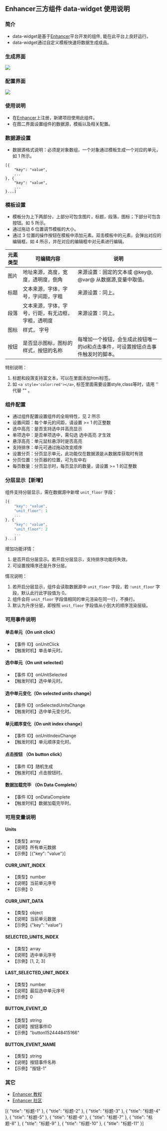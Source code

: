 ## Enhancer三方组件 data-widget 使用说明
### 简介
- data-widget是基于[Enhancer](https://enhancer.io)平台开发的组件, 能在此平台上良好运行。
- data-widget通过自定义模板快速将数据生成成品。

### 生成界面
![](https://github.com/ZengXiangJun/data-widget/blob/master/imgs/img_2.png)
### 配置界面
![](https://github.com/ZengXiangJun/data-widget/blob/master/imgs/img_1.png)

### 使用说明
- 在[Enhancer](https://enhancer.io)上注册，新建项目使用此组件。
- 在图二界面设置组件的数据源，模板以及相关配置。

### 数据源设置
- 数据源格式说明：必须是对象数组，一个对象通过模板生成一个对应的单元，如 1 所示。
```
[{                                 
    "key": "value",
    ...
}, {                               
    "key": "value",
    ...
}...]
```

### 模板设置
- 模板分为上下两部分，上部分可包含图片，标题，段落，图标；下部分可包含按钮。如 5 所示。
- 通过拖动 6 位置调节模板的大小。
- 通过 3 位置的操作按钮在模板中添加元素。双击模板中的元素，会弹出对应的编辑框，如 4 所示，并在对应的编辑框中对元素进行编辑。

元素类型|可编辑内容|说明
---|---|---
图片|地址来源，高度，宽度，透明度，倒角|来源设置：固定的文本或 @key@, @var@ 从数据源,变量中取值。
标题|文本来源，字体，字号，字间距，字粗|来源设置：同上。
段落|文本来源，字体，字号，行距，有无边框，字粗，透明度|来源设置：同上。
图标|样式， 字号
按钮|是否显示图标，图标的样式，按钮的名称|每增加一个按钮，会生成此按钮唯一的id和点击事件，可设置按钮点击事件触发时的脚本。

特别说明：
1. 标题和段落支持富文本，可以在里面添加html标签。
2. 如 `<a style='color:red'></a>`, 标签里面需要设置style,class等时，请用 '' 代替 ""  。 

### 组件配置
- 通过组件配置设置组件的全局特性，见 2 所示
- 设置间距：每个单元的间距，请设置 >= 1 的正整数
- 选中高亮：是否支持选中并高亮显示
- 单项选中：是否单项选中，需勾选 选中高亮 才生效
- 悬浮高亮：单元鼠标悬浮时是否高亮
- 支持排序：单元可通过拖动改变顺序
- 设置分页：分页显示单元，此功能仅在数据源是从数据库获取时有效
- 分页位置：分页器的位置，可为左中右
- 每页数量：分页显示时，每页显示的数量，请设置 >= 1 的正整数

### 分层显示【新增】
组件支持分层显示，需在数据源中新增 `unit_floor` 字段：
```js
[{                                 
    "key": "value",
    "unit_floor": 1
    ...
}, {                               
    "key": "value",
    "unit_floor": 2
    ...
}...]
```
增加功能详情：
1. 是否开启分层显示。若开启分层显示，支持排序功能将失效。
2. 可设置按降序还是升序分层。

情况说明：
1. 若开启分层显示，组件会读取数据源中 `unit_floor` 字段，若 `!unit_floor` 字段，默认此行此字段值为 0。
2. 组件会将 `unit_floor` 字段值相同的单元渲染在同一行，不换行。
3. 默认为升序分层，即按照 `unit_floor` 字段值从小到大的顺序渲染层级。

### 可用事件说明
#### 单击单元（On unit click）
- 【事件 ID】onUnitClick
- 【触发时机】单击单元时。

#### 选中单元（On unit selected）
- 【事件 ID】onUnitSelected
- 【触发时机】选中单元时。

#### 选中单元变化（On selected units change）
- 【事件 ID】onSelectedUnitsChange
- 【触发时机】选中单元变化时。

#### 单元顺序变化（On unit index change）
- 【事件 ID】onUnitIndexChange
- 【触发时机】单元顺序变化时。

#### 点击按钮 （On button click）
- 【事件 ID】随机生成
- 【触发时机】点击按钮时。

#### 数据加载完毕 （On Data Complete）
- 【事件 ID】onDataComplete
- 【触发时机】数据加载完毕时。

### 可用变量说明
#### Units
- 【类型】array
- 【说明】所有单元数据
- 【示例】[{"key": "value"}]

#### CURR_UNIT_INDEX
- 【类型】number
- 【说明】当前单元序号
- 【示例】0

#### CURR_UNIT_DATA
- 【类型】object
- 【说明】当前单元数据
- 【示例】{"key": "value"}

#### SELECTED_UNITS_INDEX
- 【类型】array
- 【说明】选中单元序号
- 【示例】[1, 2, 3]

#### LAST_SELECTED_UNIT_INDEX
- 【类型】number
- 【说明】最后选中单元序号
- 【示例】0

#### BUTTON_EVENT_ID
- 【类型】string
- 【说明】按钮事件ID
- 【示例】"button1524448415166"

#### BUTTON_EVENT_NAME
- 【类型】string
- 【说明】按钮事件名称
- 【示例】"按钮-1"

### 其它
- [Enhancer 教程](https://enhancer.io/tutorials)
- [Enhancer 社区](https://forum.enhancer.io/#p=1&t=5)

[{
	"title": "标题-1"
}, {
	"title": "标题-2"
}, {
	"title": "标题-3"
}, {
	"title": "标题-4"
}, {
	"title": "标题-5"
}, {
	"title": "标题-6"
}, {
	"title": "标题-7"
}, {
	"title": "标题-8"
}, {
	"title": "标题-9"
}, {
	"title": "标题-10"
}, {
	"title": "标题-11"
}]